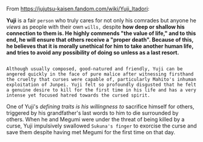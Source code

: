 From https://jujutsu-kaisen.fandom.com/wiki/Yuji_Itadori:

**Yuji** is a fair `person` who truly cares for not only his comrades but anyone he _views_ as people with their own ```wills,``` despite **how deep or shallow his connection to them is. He highly commends "the value of life," and to this end, he will ensure that others receive a "proper death". Because of this, he believes that it is morally unethical for him to take another human life, and tries to avoid any possibility of doing so unless as a last resort.**

```He is also not without his more energetic and outgoing traits. Such as his frequent comedic moments where he was seen alongside Nobara gushing about Tokyo and his eagerness to train with Gojo or even when entertaining both Junpei and his mother. Yuji is also highly passionate whenever he's focused on achieving certain goals and being quite stubborn when confronted about them, such as when Yaga questioned why Yuji wanted to become a sorcerer. He is also quite naïve due to his inexperience in the world of cursed spirits and jujutsu sorcerers, but is shown to be a quick **learner**, capable of adapting to his surroundings and picking up how to use cursed energy quickly.

Although usually composed, good-natured and friendly, Yuji can be angered quickly in the face of pure malice after witnessing firsthand the cruelty that curses were capable of, particularly Mahito's inhuman exploitation of Junpei. Yuji felt so profoundly disgusted that he felt a genuine desire to kill for the first time in his life and has a very intense yet focused hatred towards the cursed spirit.
```

One of Yuji's _defining traits is his willingness to_ sacrifice himself for others, triggered by his grandfather's last words to him to die surrounded by others. When he and Megumi were under the threat of being killed by a curse, Yuji impulsively swallowed `Sukuna's finger` to exorcise the curse and save them despite having met Megumi for the first time on that day. 
